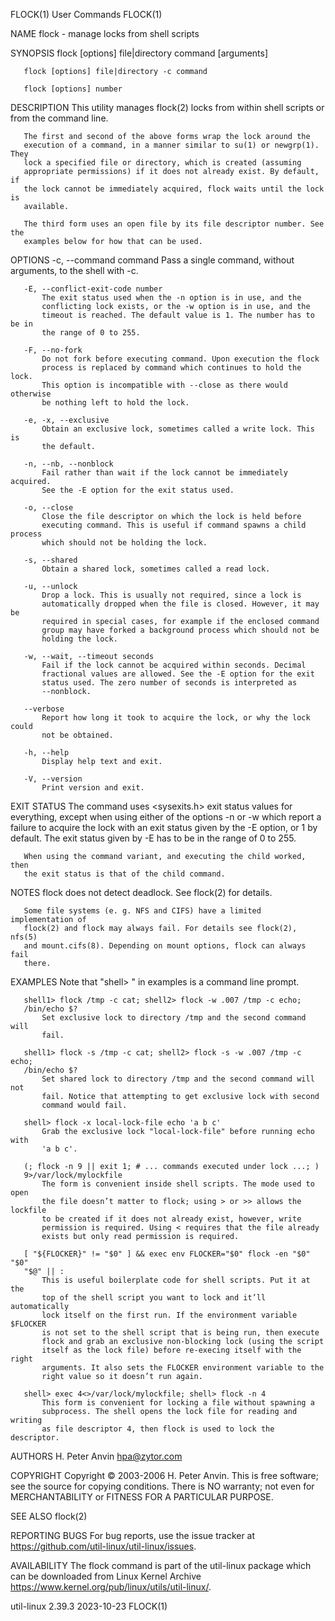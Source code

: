 FLOCK(1)                         User Commands                        FLOCK(1)

NAME
       flock - manage locks from shell scripts

SYNOPSIS
       flock [options] file|directory command [arguments]

       flock [options] file|directory -c command

       flock [options] number

DESCRIPTION
       This utility manages flock(2) locks from within shell scripts or from
       the command line.

       The first and second of the above forms wrap the lock around the
       execution of a command, in a manner similar to su(1) or newgrp(1). They
       lock a specified file or directory, which is created (assuming
       appropriate permissions) if it does not already exist. By default, if
       the lock cannot be immediately acquired, flock waits until the lock is
       available.

       The third form uses an open file by its file descriptor number. See the
       examples below for how that can be used.

OPTIONS
       -c, --command command
           Pass a single command, without arguments, to the shell with -c.

       -E, --conflict-exit-code number
           The exit status used when the -n option is in use, and the
           conflicting lock exists, or the -w option is in use, and the
           timeout is reached. The default value is 1. The number has to be in
           the range of 0 to 255.

       -F, --no-fork
           Do not fork before executing command. Upon execution the flock
           process is replaced by command which continues to hold the lock.
           This option is incompatible with --close as there would otherwise
           be nothing left to hold the lock.

       -e, -x, --exclusive
           Obtain an exclusive lock, sometimes called a write lock. This is
           the default.

       -n, --nb, --nonblock
           Fail rather than wait if the lock cannot be immediately acquired.
           See the -E option for the exit status used.

       -o, --close
           Close the file descriptor on which the lock is held before
           executing command. This is useful if command spawns a child process
           which should not be holding the lock.

       -s, --shared
           Obtain a shared lock, sometimes called a read lock.

       -u, --unlock
           Drop a lock. This is usually not required, since a lock is
           automatically dropped when the file is closed. However, it may be
           required in special cases, for example if the enclosed command
           group may have forked a background process which should not be
           holding the lock.

       -w, --wait, --timeout seconds
           Fail if the lock cannot be acquired within seconds. Decimal
           fractional values are allowed. See the -E option for the exit
           status used. The zero number of seconds is interpreted as
           --nonblock.

       --verbose
           Report how long it took to acquire the lock, or why the lock could
           not be obtained.

       -h, --help
           Display help text and exit.

       -V, --version
           Print version and exit.

EXIT STATUS
       The command uses <sysexits.h> exit status values for everything, except
       when using either of the options -n or -w which report a failure to
       acquire the lock with an exit status given by the -E option, or 1 by
       default. The exit status given by -E has to be in the range of 0 to
       255.

       When using the command variant, and executing the child worked, then
       the exit status is that of the child command.

NOTES
       flock does not detect deadlock. See flock(2) for details.

       Some file systems (e. g. NFS and CIFS) have a limited implementation of
       flock(2) and flock may always fail. For details see flock(2), nfs(5)
       and mount.cifs(8). Depending on mount options, flock can always fail
       there.

EXAMPLES
       Note that "shell> " in examples is a command line prompt.

       shell1> flock /tmp -c cat; shell2> flock -w .007 /tmp -c echo;
       /bin/echo $?
           Set exclusive lock to directory /tmp and the second command will
           fail.

       shell1> flock -s /tmp -c cat; shell2> flock -s -w .007 /tmp -c echo;
       /bin/echo $?
           Set shared lock to directory /tmp and the second command will not
           fail. Notice that attempting to get exclusive lock with second
           command would fail.

       shell> flock -x local-lock-file echo 'a b c'
           Grab the exclusive lock "local-lock-file" before running echo with
           'a b c'.

       (; flock -n 9 || exit 1; # ... commands executed under lock ...; )
       9>/var/lock/mylockfile
           The form is convenient inside shell scripts. The mode used to open
           the file doesn’t matter to flock; using > or >> allows the lockfile
           to be created if it does not already exist, however, write
           permission is required. Using < requires that the file already
           exists but only read permission is required.

       [ "${FLOCKER}" != "$0" ] && exec env FLOCKER="$0" flock -en "$0" "$0"
       "$@" || :
           This is useful boilerplate code for shell scripts. Put it at the
           top of the shell script you want to lock and it’ll automatically
           lock itself on the first run. If the environment variable $FLOCKER
           is not set to the shell script that is being run, then execute
           flock and grab an exclusive non-blocking lock (using the script
           itself as the lock file) before re-execing itself with the right
           arguments. It also sets the FLOCKER environment variable to the
           right value so it doesn’t run again.

       shell> exec 4<>/var/lock/mylockfile; shell> flock -n 4
           This form is convenient for locking a file without spawning a
           subprocess. The shell opens the lock file for reading and writing
           as file descriptor 4, then flock is used to lock the descriptor.

AUTHORS
       H. Peter Anvin <hpa@zytor.com>

COPYRIGHT
       Copyright © 2003-2006 H. Peter Anvin. This is free software; see the
       source for copying conditions. There is NO warranty; not even for
       MERCHANTABILITY or FITNESS FOR A PARTICULAR PURPOSE.

SEE ALSO
       flock(2)

REPORTING BUGS
       For bug reports, use the issue tracker at
       https://github.com/util-linux/util-linux/issues.

AVAILABILITY
       The flock command is part of the util-linux package which can be
       downloaded from Linux Kernel Archive
       <https://www.kernel.org/pub/linux/utils/util-linux/>.

util-linux 2.39.3                 2023-10-23                          FLOCK(1)
